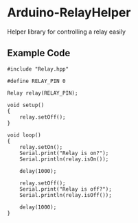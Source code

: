 # Arduino-RelayHelper
Helper library for controlling a relay easily


## Example Code

````
#include "Relay.hpp"

#define RELAY_PIN 0

Relay relay(RELAY_PIN);

void setup()
{
    relay.setOff();
}

void loop()
{
    relay.setOn();
    Serial.print("Relay is on?");
    Serial.println(relay.isOn());
    
    delay(1000);
    
    relay.setOff();
    Serial.print("Relay is off?");
    Serial.println(relay.isOff());
    
    delay(1000);
}
